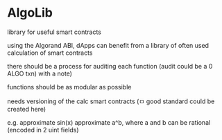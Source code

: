 # AlgoLib
library for useful smart contracts

using the Algorand ABI, dApps can benefit from a library of often used calculation of smart contracts

there should be a process for auditing each function
(audit could be a 0 ALGO txn) with a note)

functions should be as modular as possible

needs versioning of the calc smart contracts
(ㅁ good standard could be created here)

e.g.
approximate sin(x)
approximate a^b, where a and b can be rational (encoded in 2 uint fields)

